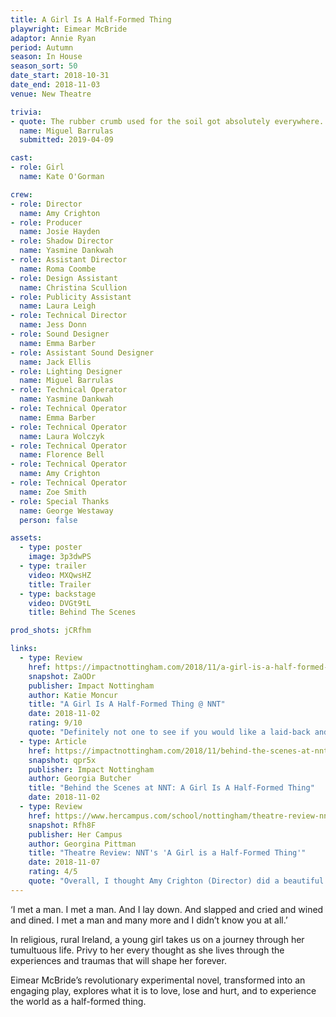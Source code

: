 ```yaml
---
title: A Girl Is A Half-Formed Thing
playwright: Eimear McBride
adaptor: Annie Ryan
period: Autumn
season: In House
season_sort: 50
date_start: 2018-10-31
date_end: 2018-11-03
venue: New Theatre

trivia:
- quote: The rubber crumb used for the soil got absolutely everywhere. I went to Paris for my birthday almost a week about opening night and somehow found rubber crumb in my hotel room!
  name: Miguel Barrulas
  submitted: 2019-04-09

cast:
- role: Girl
  name: Kate O'Gorman

crew:
- role: Director
  name: Amy Crighton
- role: Producer
  name: Josie Hayden
- role: Shadow Director
  name: Yasmine Dankwah
- role: Assistant Director
  name: Roma Coombe
- role: Design Assistant
  name: Christina Scullion
- role: Publicity Assistant
  name: Laura Leigh
- role: Technical Director
  name: Jess Donn
- role: Sound Designer
  name: Emma Barber
- role: Assistant Sound Designer
  name: Jack Ellis
- role: Lighting Designer
  name: Miguel Barrulas
- role: Technical Operator
  name: Yasmine Dankwah
- role: Technical Operator
  name: Emma Barber
- role: Technical Operator
  name: Laura Wolczyk
- role: Technical Operator
  name: Florence Bell
- role: Technical Operator
  name: Amy Crighton
- role: Technical Operator
  name: Zoe Smith
- role: Special Thanks
  name: George Westaway
  person: false

assets:
  - type: poster
    image: 3p3dwPS
  - type: trailer
    video: MXQwsHZ
    title: Trailer
  - type: backstage
    video: DVGt9tL
    title: Behind The Scenes

prod_shots: jCRfhm

links:
  - type: Review
    href: https://impactnottingham.com/2018/11/a-girl-is-a-half-formed-thing-nnt/
    snapshot: ZaODr
    publisher: Impact Nottingham
    author: Katie Moncur
    title: "A Girl Is A Half-Formed Thing @ NNT"
    date: 2018-11-02
    rating: 9/10
    quote: "Definitely not one to see if you would like a laid-back and relaxing show, but for an intense and heart-wrenching performance that leaves you a little shaken, go and watch A Girl is a Half-Formed Thing."
  - type: Article
    href: https://impactnottingham.com/2018/11/behind-the-scenes-at-nnt-a-girl-is-a-half-formed-thing/
    snapshot: qpr5x
    publisher: Impact Nottingham
    author: Georgia Butcher
    title: "Behind the Scenes at NNT: A Girl Is A Half-Formed Thing"
    date: 2018-11-02
  - type: Review
    href: https://www.hercampus.com/school/nottingham/theatre-review-nnt-s-girl-half-formed-thing
    snapshot: Rfh8F
    publisher: Her Campus
    author: Georgina Pittman
    title: "Theatre Review: NNT's 'A Girl is a Half-Formed Thing'"
    date: 2018-11-07
    rating: 4/5
    quote: "Overall, I thought Amy Crighton (Director) did a beautiful job to interpret a challenging text."
---
```


‘I met a man. I met a man. And I lay down. And slapped and cried and wined and dined. I met a man and many more and I didn’t know you at all.’

In religious, rural Ireland, a young girl takes us on a journey through her tumultuous life. Privy to her every thought as she lives through the experiences and traumas that will shape her forever.

Eimear McBride’s revolutionary experimental novel, transformed into an engaging play, explores what it is to love, lose and hurt, and to experience the world as a half-formed thing.
